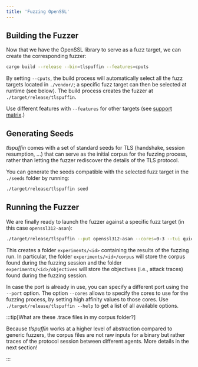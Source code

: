 ```yaml
---
title: 'Fuzzing OpenSSL'
---
```


## Building the Fuzzer

Now that we have the OpenSSL library to serve as a fuzz target, we can create the corresponding fuzzer:
```sh
cargo build --release --bin=tlspuffin --features=cputs
```

By setting `--cputs`, the build process will automatically select all the fuzz targets located in `./vendor/`; a specific fuzz target can then be selected at runtime (see below).
The build process creates the fuzzer at `./target/release/tlspuffin`.

Use different features with ``--features`` for other targets (see  [support matrix](../../references/support-matrix).)

## Generating Seeds

*tlspuffin* comes with a set of standard seeds for TLS (handshake, session resumption, ...) that can serve as the initial corpus for the fuzzing process, rather than letting the fuzzer rediscover the details of the TLS protocol.

You can generate the seeds compatible with the selected fuzz target in the `./seeds` folder by running:
```sh
./target/release/tlspuffin seed
```

## Running the Fuzzer

We are finally ready to launch the fuzzer against a specific fuzz target (in this case `openssl312-asan`):
```sh
./target/release/tlspuffin --put openssl312-asan --cores=0-3 --tui quick-experiment
```

This creates a folder `experiments/<id>` containing the results of the fuzzing run.
In particular, the folder `experiments/<id>/corpus` will store the corpus found during the fuzzing session and the folder `experiments/<id>/objectives` will store the objectives (i.e., attack traces) found during the fuzzing session.

In case the port is already in use, you can specify a different port using the `--port` option.
The option `--cores` allows to specify the cores to use for the fuzzing process, by setting high affinity values to those cores.
Use `./target/release/tlspuffin --help` to get a list of all available options. 

:::tip[What are these .trace files in my corpus folder?]

Because *tlspuffin* works at a higher level of abstraction compared to generic fuzzers, the corpus files are not raw inputs for a binary but rather traces of the protocol session between different agents. More details in the next section!

:::
